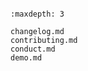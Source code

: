 ```{include} ../README.md
```

```{toctree}
:maxdepth: 3

changelog.md
contributing.md
conduct.md
demo.md

```